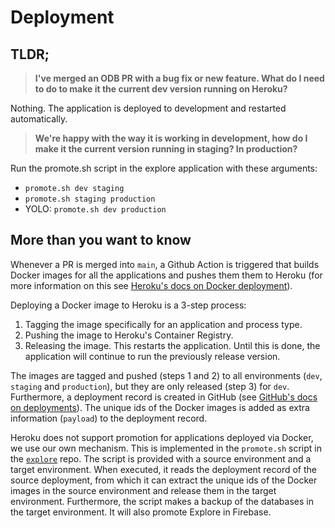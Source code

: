 # Deployment

## TLDR;

> **I've merged an ODB PR with a bug fix or new feature. What do I need to do to make it the current dev version running on Heroku?**

Nothing. The application is deployed to development and restarted automatically.

> **We're happy with the way it is working in development, how do I make it the current version running in staging? In production?**

Run the promote.sh script in the explore application with these arguments:
- `promote.sh dev staging`
- `promote.sh staging production`
- YOLO: `promote.sh dev production`

## More than you want to know

Whenever a PR is merged into `main`, a Github Action is triggered that builds Docker images for all the applications and pushes them them to Heroku (for more information on this see [Heroku's docs on Docker deployment](https://devcenter.heroku.com/articles/container-registry-and-runtime)).

Deploying a Docker image to Heroku is a 3-step process:
1) Tagging the image specifically for an application and process type.
2) Pushing the image to Heroku's Container Registry.
3) Releasing the image. This restarts the application. Until this is done, the application will continue to run the previously release version.

The images are tagged and pushed (steps 1 and 2) to all environments (`dev`, `staging` and `production`), but they are only released (step 3) for `dev`. Furthermore, a deployment record is created in GitHub (see [GitHub's docs on deployments](https://docs.github.com/en/rest/deployments/deployments)). The unique ids of the Docker images is added as extra information (`payload`) to the deployment record.

Heroku does not support promotion for applications deployed via Docker, we use our own mechanism. This is implemented in the `promote.sh` script in the [`explore`](https://github.com/gemini-hlsw/explore) repo. The script is provided with a source environment and a target environment. When executed, it reads the deployment record of the source deployment, from which it can extract the unique ids of the Docker images in the source environment and release them in the target environment. Furthermore, the script makes a backup of the databases in the target environment. It will also promote Explore in Firebase.